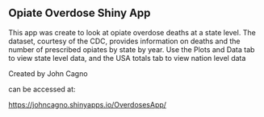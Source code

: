 ## Opiate Overdose Shiny App

This app was create to look at opiate overdose deaths at a state level. The dataset, courtesy of the CDC, provides information on deaths and the number of prescribed opiates by state by year. Use the Plots and Data tab to view state level data, and the USA totals tab to view nation level data

Created by John Cagno

can be accessed at:

https://johncagno.shinyapps.io/OverdosesApp/

